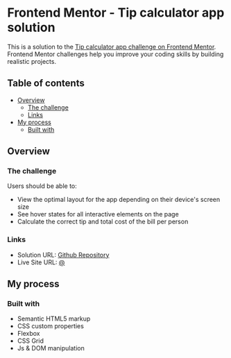 # Frontend Mentor - Tip calculator app solution

This is a solution to the [Tip calculator app challenge on Frontend Mentor](https://www.frontendmentor.io/challenges/tip-calculator-app-ugJNGbJUX). Frontend Mentor challenges help you improve your coding skills by building realistic projects.

## Table of contents

- [Overview](#overview)
  - [The challenge](#the-challenge)
  - [Links](#links)
- [My process](#my-process)
  - [Built with](#built-with)

## Overview

### The challenge

Users should be able to:

- View the optimal layout for the app depending on their device's screen size
- See hover states for all interactive elements on the page
- Calculate the correct tip and total cost of the bill per person

### Links

- Solution URL: [Github Repository](https://github.com/nawfelsekrafi/Tip-calculator-app)
- Live Site URL: [@](https://nawfelsekrafi.github.io/Tip-calculator-app/)

## My process

### Built with

- Semantic HTML5 markup
- CSS custom properties
- Flexbox
- CSS Grid
- Js & DOM manipulation
